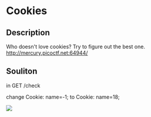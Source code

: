 # Cookies

## Description
Who doesn't love cookies? Try to figure out the best one. http://mercury.picoctf.net:64944/


## Souliton

in GET /check

change Cookie: name=-1; to Cookie: name=18;

<image src="solve.png">


